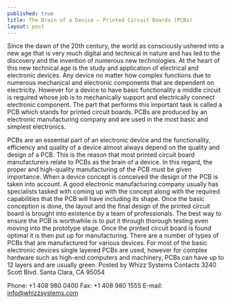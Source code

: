 ```yaml
---
published: true
title: The Brain of a Device – Printed Circuit Boards (PCBs)
layout: post
---
```

Since the dawn of the 20th century, the world as consciously ushered into a new age that is very much digital and technical in nature and has led to the discovery and the invention of numerous new technologies. At the heart of this new technical age is the study and application of electrical and electronic devices. Any device no matter how complex functions due to numerous mechanical and electronic components that are dependent on electricity. However for a device to have basic functionality a middle circuit is required whose job is to mechanically support and electrically connect electronic component. The part that performs this important task is called a PCB which stands for printed circuit boards. PCBs are produced by an electronic manufacturing company and are used in the most basic and simplest electronics.

PCBs are an essential part of an electronic device and the functionality, efficiency and quality of a device almost always depend on the quality and design of a PCB. This is the reason that most printed circuit board manufacturers relate to PCBs as the brain of a device. In this regard, the proper and high-quality manufacturing of the PCB must be given importance. When a device concept is conceived the design of the PCB is taken into account. A good electronic manufacturing company usually has specialists tasked with coming up with the concept along with the required capabilities that the PCB will have including its shape. Once the basic conception is done, the layout and the final design of the printed circuit board is brought into existence by a team of professionals. The best way to ensure the PCB is worthwhile is to put it through thorough testing even moving into the prototype stage. Once the printed circuit board is found optimal it is then put up for manufacturing.
There are a number of types of PCBs that are manufactured for various devices. For most of the basic electronic devices single layered PCBs are used, however for complex hardware such as high-end computers and machinery, PCBs can have up to 12 layers and are usually green.
Posted by Whizz Systems
Contacts
3240 Scott Blvd.
Santa Clara, CA 95054

Phone: +1 408 980 0400
Fax: +1 408 980 1555
E-mail: info@whizzsystems.com